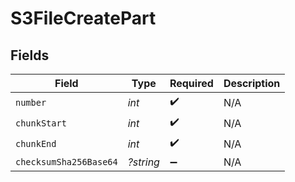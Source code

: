 # S3FileCreatePart


## Fields

| Field                  | Type                   | Required               | Description            |
| ---------------------- | ---------------------- | ---------------------- | ---------------------- |
| `number`               | *int*                  | :heavy_check_mark:     | N/A                    |
| `chunkStart`           | *int*                  | :heavy_check_mark:     | N/A                    |
| `chunkEnd`             | *int*                  | :heavy_check_mark:     | N/A                    |
| `checksumSha256Base64` | *?string*              | :heavy_minus_sign:     | N/A                    |